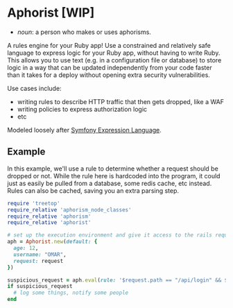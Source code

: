 # Aphorist [WIP]
- *noun*: a person who makes or uses aphorisms.

A rules engine for your Ruby app! Use a constrained and relatively safe language to express logic for your Ruby app, without having to write Ruby. This allows you to use text (e.g. in a configuration file or database) to store logic in a way that can be updated independently from your code faster than it takes for a deploy without opening extra security vulnerabilities. 

Use cases include:

* writing rules to describe HTTP traffic that then gets dropped, like a WAF
* writing policies to express authorization logic
* etc

Modeled loosely after [Symfony Expression Language](https://symfony.com/doc/current/components/expression_language.html).

## Example

In this example, we'll use a rule to determine whether a request should be dropped or not. While the rule here is hardcoded into the program, it could just as easily be pulled from a database, some redis cache, etc instead. Rules can also be cached, saving you an extra parsing step.

```ruby
require 'treetop'
require_relative 'aphorism_node_classes'
require_relative 'aphorism'
require_relative 'aphorist'

# set up the execution environment and give it access to the rails request object
aph = Aphorist.new(default: {
  age: 12,
  username: "OMAR",
  request: request
})

suspicious_request = aph.eval(rule: '$request.path == "/api/login" && $request.remote_ip == "1.2.3.4" && $username == "OMAR"')
if suspicious_request
  # log some things, notify some people
end
```

